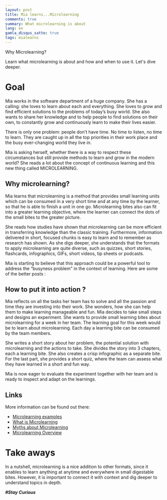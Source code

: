 ```yaml
---
layout: post
title: Mia learns...Microlearning
comments: true
summary: What microlearning is about
lang: en
gamla_disqus_satte: true
tags: mialearns
---
```


<div class="message">
Why Microlearning?
</div>

Learn what microlearning is about and how and when to use it.
Let's dive deeper.

# Goal
Mia works in the software department of a huge company. She has a calling: she loves to learn about each and everything. She loves to grow and find efficient solutions to the problems of today’s busy world. 
She also wants to share her knowledge and to help people to find solutions on their own, to constantly grow and continuously learn to make their lives easier.

There is only one problem: people don’t have time. No time to listen, no time to learn. They are caught up in all the top priorities in their work place and the busy ever-changing world they live in.

Mia is asking herself, whether there is a way to respect these circumstances but still provide methods to learn and grow in the modern world?
She reads a lot about the concept of continuous learning and this new thing called MICROLEARNING.


## Why microlearning?
Mia learns that microlearning is a method that provides small learning units  which can be consumed in a very short time and at any time by the learner, so that he is able to finish a unit in one go. Microlearning bites also can fit into a greater learning objective, where the learner can connect the dots of the small bites to the greater picture.

She reads how studies have shown that microlearning can be more efficient in transferring knowledge than the classic training. Furthermore, information delivered in short, focused chunks is easy to learn and  to remember as research has shown.
As she digs deeper, she understands that the formats to apply microlearning are quite diverse, such as quizzes, short stories, flashcards, infographics, GIFs, short videos, tip sheets or podcasts.

 Mia is starting to believe that this approach could be a powerful tool to address the “busyness problem” in the context of learning. 
 Here are some of the better posts :

## How to put it into action ?
Mia reflects on all the tasks her team has to solve and all the passion and time they are investing into their work. She wonders, how she can help them to make learning manageable and fun. Mia decides to take small steps and designs an experiment. She wants to provide small learning bites about microlearning for a week in her team. The learning goal for this week would be to learn about microlearning. Each day a learning bite can be consumed by the team members.

She writes a short story about her problem, the potential solution with microlearning and the actions to take. She divides the story into 3 chapters, each a learning bite. She also creates a crisp infographic as a separate bite. For the last part, she provides a short quiz, where the team can assess what they have learned in a short and fun way.

Mia is now eager to evaluate the experiment together with her team and is ready to inspect and adapt on the learnings. 

## Links

More information can be found out there:

* [Microlearning examples](https://bigthink.com/plus/microlearning/)
* [What is Microlearning](https://www.ispringsolutions.com/blog/what-is-microlearning)
* [Myths about Microlearning](https://www.ispringsolutions.com/blog/microlearning-myths)
* [Microlearning Overview](https://blog.commlabindia.com/elearning-design/microlearning-overview-training-managers)


# Take aways
In a nutshell, microlearning is a nice addition to other formats, since it enables to learn anything at anytime and everywhere in small digestable bites.
However, it is important to connect it with context and dig deeper to understand topics in depth.

**_#Stay Curious_**
